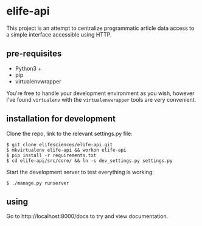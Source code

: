 # elife-api

This project is an attempt to centralize programmatic article data access to a 
simple interface accessible using HTTP.

## pre-requisites

* Python3 +
* pip
* virtualenvwrapper

You're free to handle your development environment as you wish, however I've 
found `virtualenv` with the `virtualenvwrapper` tools are very convenient.

## installation for development

Clone the repo, link to the relevant settings.py file:

    $ git clone elifesciences/elife-api.git
    $ mkvirtualenv elife-api && workon elife-api
    $ pip install -r requirements.txt
    $ cd elife-api/src/core/ && ln -s dev_settings.py settings.py  
  
Start the development server to test everything is working:

    $ ./manage.py runserver

## using

Go to http://localhost:8000/docs to try and view documentation.